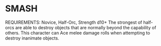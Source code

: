 # SMASH
REQUIREMENTS: Novice, Half-Orc, Strength d10+
The strongest of half-orcs are able to destroy objects that are normally beyond the capability of others. This character can Ace melee damage rolls when attempting to destroy inanimate objects.